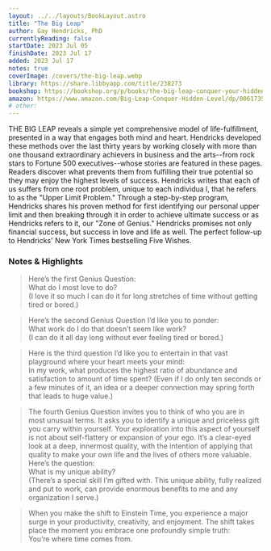 ```yaml
---
layout: ../../layouts/BookLayout.astro
title: "The Big Leap"
author: Gay Hendricks, PhD
currentlyReading: false
startDate: 2023 Jul 05
finishDate: 2023 Jul 17
added: 2023 Jul 17
notes: true
coverImage: /covers/the-big-leap.webp
library: https://share.libbyapp.com/title/238273
bookshop: https://bookshop.org/p/books/the-big-leap-conquer-your-hidden-fear-and-take-life-to-the-next-level-gay-hendricks/15677083
amazon: https://www.amazon.com/Big-Leap-Conquer-Hidden-Level/dp/0061735361
# other: 
---
```


THE BIG LEAP reveals a simple yet comprehensive model of life-fulfillment, presented in a way that engages both mind and heart. Hendricks developed these methods over the last thirty years by working closely with more than one thousand extraordinary achievers in business and the arts--from rock stars to Fortune 500 executives--whose stories are featured in these pages. Readers discover what prevents them from fulfilling their true potential so they may enjoy the highest levels of success. Hendricks writes that each of us suffers from one root problem, unique to each individua l, that he refers to as the "Upper Limit Problem." Through a step-by-step program, Hendricks shares his proven method for first identifying our personal upper limit and then breaking through it in order to achieve ultimate success or as Hendricks refers to it, our "Zone of Genius." Hendricks promises not only financial success, but success in love and life as well. The perfect follow-up to Hendricks' New York Times bestselling Five Wishes.

### Notes & Highlights
> Here’s the first Genius Question:  
> What do I most love to do?  
> (I love it so much I can do it for long stretches of time without getting tired or bored.)

> Here’s the second Genius Question I’d like you to ponder:  
> What work do I do that doesn’t seem like work?  
> (I can do it all day long without ever feeling tired or bored.)  

> Here is the third question I’d like you to entertain in that vast playground where your heart meets your mind:  
> In my work, what produces the highest ratio of abundance and satisfaction to amount of time spent? (Even if I do only ten seconds or a few minutes of it, an idea or a deeper connection may spring forth that leads to huge value.)  

> The fourth Genius Question invites you to think of who you are in most unusual terms. It asks you to identify a unique and priceless gift you carry within yourself. Your exploration into this aspect of yourself is not about self-flattery or expansion of your ego. It’s a clear-eyed look at a deep, innermost quality, with the intention of applying that quality to make your own life and the lives of others more valuable. Here’s the question:  
> What is my unique ability?  
> (There’s a special skill I’m gifted with. This unique ability, fully realized and put to work, can provide enormous benefits to me and any organization I serve.)  

> When you make the shift to Einstein Time, you experience a major surge in your productivity, creativity, and enjoyment. The shift takes place the moment you embrace one profoundly simple truth:  
> You’re where time comes from.  
